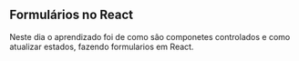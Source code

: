 ## Formulários no React

Neste dia o aprendizado foi de como são componetes controlados e como atualizar estados, fazendo formularios em React.

